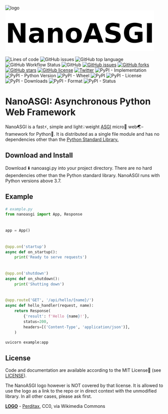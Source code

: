 ![logo](https://upload.wikimedia.org/wikipedia/commons/thumb/d/df/C20_Fullerene.png/128px-C20_Fullerene.png)
![logo text](docs/logotext.png)

![Lines of code](https://img.shields.io/tokei/lines/github/nanoasgi/nanoasgi?logo=github&style=flat-square)
![GitHub issues](https://img.shields.io/github/issues/nanoasgi/nanoasgi?logo=github&style=flat-square)
![GitHub top language](https://img.shields.io/github/languages/top/nanoasgi/nanoasgi?logo=python&style=flat-square&labelColor=ff0)
![GitHub Workflow Status](https://img.shields.io/github/workflow/status/nanoasgi/nanoasgi/Python%20package?logo=github)
![GitHub](https://img.shields.io/github/license/nanoasgi/nanoasgi?style=flat-square&logo=github)
[![GitHub issues](https://img.shields.io/github/issues/nanoasgi/NanoASGI?logo=github&style=flat-square)](https://github.com/nanoasgi/NanoASGI/issues)
[![GitHub forks](https://img.shields.io/github/forks/nanoasgi/NanoASGI?logo=github&style=flat-square)](https://github.com/nanoasgi/NanoASGI/network)
[![GitHub stars](https://img.shields.io/github/stars/nanoasgi/NanoASGI?logo=github&style=flat-square)](https://github.com/nanoasgi/NanoASGI/stargazers)
[![GitHub license](https://img.shields.io/github/license/nanoasgi/NanoASGI?logo=github&style=flat-square)](https://github.com/nanoasgi/NanoASGI/blob/main/LICENSE)
[![Twitter](https://img.shields.io/twitter/url?style=social&url=https%3A%2F%2Fgithub.com%2Fnanoasgi%2FNanoASGI)](https://twitter.com/intent/tweet?text=Wow:&url=https%3A%2F%2Fgithub.com%2Fnanoasgi%2FNanoASGI)
![PyPI - Implementation](https://img.shields.io/pypi/implementation/nanoasgi?logo=pypi&labelColor=ff0&style=flat-square)
![PyPI - Python Version](https://img.shields.io/pypi/pyversions/nanoasgi?logo=python&labelColor=ff0&style=flat-square)
![PyPI - Wheel](https://img.shields.io/pypi/wheel/nanoasgi?logo=pypi&labelColor=ff0)
![PyPI](https://img.shields.io/pypi/v/nanoasgi?logo=pypi&labelColor=ff0)
![PyPI - License](https://img.shields.io/pypi/l/nanoasgi?logo=pypi&labelColor=ff0&style=flat-square)
![PyPI - Downloads](https://img.shields.io/pypi/dd/nanoasgi?logo=pypi&labelColor=ff0)
![PyPI - Format](https://img.shields.io/pypi/format/nanoasgi?logo=pypi&labelColor=ff0)
![PyPI - Status](https://img.shields.io/pypi/status/nanoasgi?logo=pypi&labelColor=ff0)


#  NanoASGI: Asynchronous Python Web Framework

NanoASGI is a fast:zap:, simple and light:bulb:weight [ASGI](https://asgi.readthedocs.io "Asynchronous Server Gateway Interface") micro:microscope: web:earth_asia:-framework for Python:snake:. It is distributed as a single file module and has no dependencies other than the [Python Standard Library.](http://docs.python.org/library/)


## Download and Install

Download :arrow_down: nanoasgi.py into your project directory. There are no hard dependencies other than the Python standard library. NanoASGI runs with Python versions above 3.7.


## Example

```python
# example.py
from nanoasgi import App, Response


app = App()


@app.on('startup')
async def on_startup():
    print('Ready to serve requests')


@app.on('shutdown')
async def on_shutdown():
    print('Shutting down')


@app.route('GET', '/api/hello/{name}/')
async def hello_handler(request, name):
    return Response(
        {'result': f'Hello {name}!'},
        status=200,
        headers=[('Content-Type', 'application/json')],
    )
```
```bash
uvicorn example:app
```

## License

Code and documentation are available according to the MIT License:page_with_curl: (see [LICENSE](LICENSE)).

The NanoASGI logo however is NOT covered by that license. It is allowed to use the logo as a link to the repo or in direct context with the unmodified library. In all other cases, please ask first.


[**LOGO**](#logo) - [Perditax](https://commons.wikimedia.org/wiki/File:C20_Fullerene.png), CC0, via Wikimedia Commons
